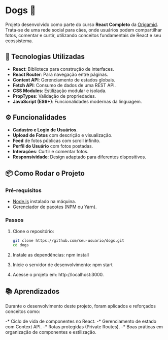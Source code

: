 # Dogs 🐾

Projeto desenvolvido como parte do curso **React Completo** da [Origamid](https://www.origamid.com/). Trata-se de uma rede social para cães, onde usuários podem compartilhar fotos, comentar e curtir, utilizando conceitos fundamentais de React e seu ecossistema.

## 🚀 Tecnologias Utilizadas

- **React**: Biblioteca para construção de interfaces.
- **React Router**: Para navegação entre páginas.
- **Context API**: Gerenciamento de estados globais.
- **Fetch API**: Consumo de dados de uma REST API.
- **CSS Modules**: Estilização modular e isolada.
- **PropTypes**: Validação de propriedades.
- **JavaScript (ES6+)**: Funcionalidades modernas da linguagem.

## ⚙️ Funcionalidades

- **Cadastro e Login de Usuários**.
- **Upload de Fotos** com descrição e visualização.
- **Feed** de fotos públicas com scroll infinito.
- **Perfil do Usuário** com fotos postadas.
- **Interações**: Curtir e comentar fotos.
- **Responsividade**: Design adaptado para diferentes dispositivos.

## 📦 Como Rodar o Projeto

### Pré-requisitos

- [Node.js](https://nodejs.org/) instalado na máquina.
- Gerenciador de pacotes (NPM ou Yarn).

### Passos

1. Clone o repositório:
   ```bash
   git clone https://github.com/seu-usuario/dogs.git
   cd dogs

2. Instale as dependências:
  npm install

3. Inicie o servidor de desenvolvimento:
   npm start
   
5. Acesse o projeto em: http://localhost:3000.

## 📚 Aprendizados
  Durante o desenvolvimento deste projeto, foram aplicados e reforçados conceitos como:

-* Ciclo de vida de componentes no React.
-* Gerenciamento de estado com Context API.
-* Rotas protegidas (Private Routes).
-* Boas práticas em organização de componentes e estilização.
